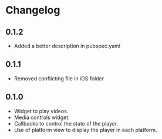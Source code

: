 # Changelog

## 0.1.2

* Added a better description in pubspec.yaml

## 0.1.1

* Removed conflicting file in iOS folder

## 0.1.0

* Widget to play videos.
* Media controls widget.
* Callbacks to control the state of the player.
* Use of platform view to display the player in each platform.
